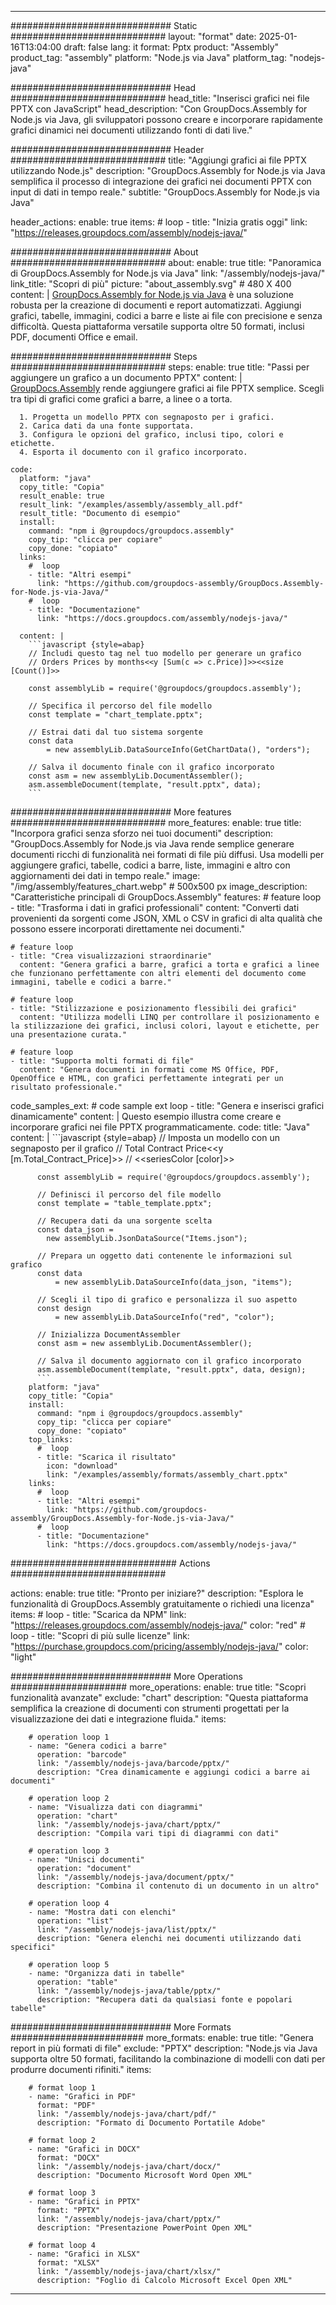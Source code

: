 



---
############################# Static ############################
layout: "format"
date:  2025-01-16T13:04:00
draft: false
lang: it
format: Pptx
product: "Assembly"
product_tag: "assembly"
platform: "Node.js via Java"
platform_tag: "nodejs-java"

############################# Head ############################
head_title: "Inserisci grafici nei file PPTX con JavaScript"
head_description: "Con GroupDocs.Assembly for Node.js via Java, gli sviluppatori possono creare e incorporare rapidamente grafici dinamici nei documenti utilizzando fonti di dati live."

############################# Header ############################
title: "Aggiungi grafici ai file PPTX utilizzando Node.js" 
description: "GroupDocs.Assembly for Node.js via Java semplifica il processo di integrazione dei grafici nei documenti PPTX con input di dati in tempo reale."
subtitle: "GroupDocs.Assembly for Node.js via Java" 

header_actions:
  enable: true
  items:
    #  loop
    - title: "Inizia gratis oggi"
      link: "https://releases.groupdocs.com/assembly/nodejs-java/"
      
############################# About ############################
about:
    enable: true
    title: "Panoramica di GroupDocs.Assembly for Node.js via Java"
    link: "/assembly/nodejs-java/"
    link_title: "Scopri di più"
    picture: "about_assembly.svg" # 480 X 400
    content: |
       [GroupDocs.Assembly for Node.js via Java](/assembly/nodejs-java/) è una soluzione robusta per la creazione di documenti e report automatizzati. Aggiungi grafici, tabelle, immagini, codici a barre e liste ai file con precisione e senza difficoltà. Questa piattaforma versatile supporta oltre 50 formati, inclusi PDF, documenti Office e email.

############################# Steps ############################
steps:
    enable: true
    title: "Passi per aggiungere un grafico a un documento PPTX"
    content: |
      [GroupDocs.Assembly](/assembly/nodejs-java/) rende aggiungere grafici ai file PPTX semplice. Scegli tra tipi di grafici come grafici a barre, a linee o a torta.
      
      1. Progetta un modello PPTX con segnaposto per i grafici.
      2. Carica dati da una fonte supportata.
      3. Configura le opzioni del grafico, inclusi tipo, colori e etichette.
      4. Esporta il documento con il grafico incorporato.
   
    code:
      platform: "java"
      copy_title: "Copia"
      result_enable: true
      result_link: "/examples/assembly/assembly_all.pdf"
      result_title: "Documento di esempio"
      install:
        command: "npm i @groupdocs/groupdocs.assembly"
        copy_tip: "clicca per copiare"
        copy_done: "copiato"
      links:
        #  loop
        - title: "Altri esempi"
          link: "https://github.com/groupdocs-assembly/GroupDocs.Assembly-for-Node.js-via-Java/"
        #  loop
        - title: "Documentazione"
          link: "https://docs.groupdocs.com/assembly/nodejs-java/"
          
      content: |
        ```javascript {style=abap}
        // Includi questo tag nel tuo modello per generare un grafico
        // Orders Prices by months<<y [Sum(c => c.Price)]>><<size [Count()]>>
    
        const assemblyLib = require('@groupdocs/groupdocs.assembly');

        // Specifica il percorso del file modello
        const template = "chart_template.pptx";

        // Estrai dati dal tuo sistema sorgente
        const data 
            = new assemblyLib.DataSourceInfo(GetChartData(), "orders");

        // Salva il documento finale con il grafico incorporato
        const asm = new assemblyLib.DocumentAssembler();
        asm.assembleDocument(template, "result.pptx", data);
        ```           

############################# More features ############################
more_features:
  enable: true
  title: "Incorpora grafici senza sforzo nei tuoi documenti"
  description: "GroupDocs.Assembly for Node.js via Java rende semplice generare documenti ricchi di funzionalità nei formati di file più diffusi. Usa modelli per aggiungere grafici, tabelle, codici a barre, liste, immagini e altro con aggiornamenti dei dati in tempo reale."
  image: "/img/assembly/features_chart.webp" # 500x500 px
  image_description: "Caratteristiche principali di GroupDocs.Assembly"
  features:
    # feature loop
    - title: "Trasforma i dati in grafici professionali"
      content: "Converti dati provenienti da sorgenti come JSON, XML o CSV in grafici di alta qualità che possono essere incorporati direttamente nei documenti."

    # feature loop
    - title: "Crea visualizzazioni straordinarie"
      content: "Genera grafici a barre, grafici a torta e grafici a linee che funzionano perfettamente con altri elementi del documento come immagini, tabelle e codici a barre."

    # feature loop
    - title: "Stilizzazione e posizionamento flessibili dei grafici"
      content: "Utilizza modelli LINQ per controllare il posizionamento e la stilizzazione dei grafici, inclusi colori, layout e etichette, per una presentazione curata."

    # feature loop
    - title: "Supporta molti formati di file"
      content: "Genera documenti in formati come MS Office, PDF, OpenOffice e HTML, con grafici perfettamente integrati per un risultato professionale."
      
  code_samples_ext:
    # code sample ext loop
    - title: "Genera e inserisci grafici dinamicamente"
      content: |
        Questo esempio illustra come creare e incorporare grafici nei file PPTX programmaticamente.
      code:
        title: "Java"
        content: |
          ```javascript {style=abap}
          // Imposta un modello con un segnaposto per il grafico
          // Total Contract Price<<y [m.Total_Contract_Price]>>
          // <<seriesColor [color]>>
          
          const assemblyLib = require('@groupdocs/groupdocs.assembly');

          // Definisci il percorso del file modello
          const template = "table_template.pptx";

          // Recupera dati da una sorgente scelta
          const data_json = 
            new assemblyLib.JsonDataSource("Items.json");

          // Prepara un oggetto dati contenente le informazioni sul grafico
          const data 
              = new assemblyLib.DataSourceInfo(data_json, "items");

          // Scegli il tipo di grafico e personalizza il suo aspetto
          const design 
              = new assemblyLib.DataSourceInfo("red", "color");

          // Inizializza DocumentAssembler
          const asm = new assemblyLib.DocumentAssembler();

          // Salva il documento aggiornato con il grafico incorporato
          asm.assembleDocument(template, "result.pptx", data, design);
          ```
        platform: "java"
        copy_title: "Copia"
        install:
          command: "npm i @groupdocs/groupdocs.assembly"
          copy_tip: "clicca per copiare"
          copy_done: "copiato"
        top_links:
          #  loop
          - title: "Scarica il risultato"
            icon: "download"
            link: "/examples/assembly/formats/assembly_chart.pptx"
        links:
          #  loop
          - title: "Altri esempi"
            link: "https://github.com/groupdocs-assembly/GroupDocs.Assembly-for-Node.js-via-Java/"
          #  loop
          - title: "Documentazione"
            link: "https://docs.groupdocs.com/assembly/nodejs-java/"
            

            


############################## Actions ############################

actions:
  enable: true
  title: "Pronto per iniziare?"
  description: "Esplora le funzionalità di GroupDocs.Assembly gratuitamente o richiedi una licenza"
  items:
    #  loop
    - title: "Scarica da NPM"
      link: "https://releases.groupdocs.com/assembly/nodejs-java/"
      color: "red"
        #  loop
    - title: "Scopri di più sulle licenze"
      link: "https://purchase.groupdocs.com/pricing/assembly/nodejs-java/"
      color: "light"


############################# More Operations #####################
more_operations:
    enable: true
    title: "Scopri funzionalità avanzate"
    exclude: "chart"
    description: "Questa piattaforma semplifica la creazione di documenti con strumenti progettati per la visualizzazione dei dati e integrazione fluida."
    items: 
          
        # operation loop 1
        - name: "Genera codici a barre"
          operation: "barcode"
          link: "/assembly/nodejs-java/barcode/pptx/"
          description: "Crea dinamicamente e aggiungi codici a barre ai documenti"

        # operation loop 2
        - name: "Visualizza dati con diagrammi"
          operation: "chart"
          link: "/assembly/nodejs-java/chart/pptx/"
          description: "Compila vari tipi di diagrammi con dati"

        # operation loop 3
        - name: "Unisci documenti"
          operation: "document"
          link: "/assembly/nodejs-java/document/pptx/"
          description: "Combina il contenuto di un documento in un altro"

        # operation loop 4
        - name: "Mostra dati con elenchi"
          operation: "list"
          link: "/assembly/nodejs-java/list/pptx/"
          description: "Genera elenchi nei documenti utilizzando dati specifici"

        # operation loop 5
        - name: "Organizza dati in tabelle"
          operation: "table"
          link: "/assembly/nodejs-java/table/pptx/"
          description: "Recupera dati da qualsiasi fonte e popolari tabelle"
         
          
############################# More Formats ########################
more_formats:
    enable: true
    title: "Genera report in più formati di file"
    exclude: "PPTX"
    description: "Node.js via Java supporta oltre 50 formati, facilitando la combinazione di modelli con dati per produrre documenti rifiniti."
    items: 
          
        # format loop 1
        - name: "Grafici in PDF"
          format: "PDF"
          link: "/assembly/nodejs-java/chart/pdf/"
          description: "Formato di Documento Portatile Adobe"
          
        # format loop 2
        - name: "Grafici in DOCX"
          format: "DOCX"
          link: "/assembly/nodejs-java/chart/docx/"
          description: "Documento Microsoft Word Open XML"
          
        # format loop 3
        - name: "Grafici in PPTX"
          format: "PPTX"
          link: "/assembly/nodejs-java/chart/pptx/"
          description: "Presentazione PowerPoint Open XML"
          
        # format loop 4
        - name: "Grafici in XLSX"
          format: "XLSX"
          link: "/assembly/nodejs-java/chart/xlsx/"
          description: "Foglio di Calcolo Microsoft Excel Open XML"


          

---